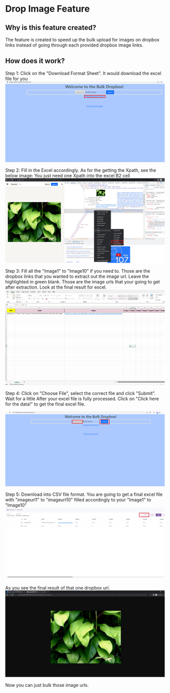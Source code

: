 # Drop Image Feature

## Why is this feature created?
The feature is created to speed up the bulk upload for images on dropbox links instead of going through each provided dropbox image links.

## How does it work? 
Step 1: Click on the "Download Format Sheet". It would download the excel file for you
![alt text](https://raw.githubusercontent.com/HuiHongOP/image-scraper/main/client/images/DownloadSheet.png)


Step 2: Fill in the Excel accordingly. As for the getting the Xpath, see the below image: 
    You just need one Xpath into the excel B2 cell
![alt text](https://raw.githubusercontent.com/HuiHongOP/image-scraper/main/client/images/Xpath.png)

Step 3: Fill all the "Image1" to "Image10" if you need to. Those are the dropbox links that you wanted to extract out the image url. Leave the highlighted in green blank. Those are the image urls that your going to get after extraction.
Look at the final result for excel.
![alt text](https://raw.githubusercontent.com/HuiHongOP/image-scraper/main/client/images/ExcelFinalResult.png)


Step 4: Click on "Choose File", select the correct file and click "Submit". Wait for a little
After your excel file is fully processed. Click on "Click here for the data!" to get the final excel file.

![alt text](https://raw.githubusercontent.com/HuiHongOP/image-scraper/main/client/images/SubmitFile.png)


Step 5: Download into CSV file format. You are going to get a final excel file with "imageurl1" to "imageurl10" filled accordingly to your "Image1" to "Image10"
![alt text](https://raw.githubusercontent.com/HuiHongOP/image-scraper/main/client/images/DownloadCSVpng.png)


As you see the final result of that one dropbox url.
![alt text](https://raw.githubusercontent.com/HuiHongOP/image-scraper/main/client/images/FinalResult.png)

Now you can just bulk those image urls.


